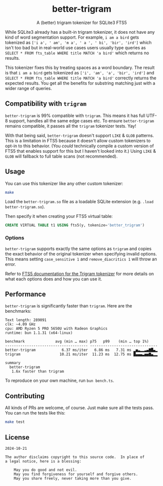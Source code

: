 <h1 align="center">better-trigram</h1>

<p align="center">A (better) trigram tokenizer for SQLite3 FTS5</p>

While SQLite3 already has a built-in trigram tokenizer, it does not have any kind of word segmentation support. For example, `i am a bird` gets tokenized as `['i a', ' am', 'm a', ' a ', ' bi', 'bir', 'ird']` which isn't too bad but in real-world use cases users usually type queries as `SELECT * FROM fts_table WHERE title MATCH 'a bird'` which returns no results.

This tokenizer fixes this by treating spaces as a word boundary. The result is that `i am a bird` gets tokenized as `['i', 'am', 'a', 'bir', 'ird']` and `SELECT * FROM fts_table WHERE title MATCH 'a bird'` correctly returns the expected results. You get all the benefits for substring matching just with a wider range of queries.

## Compatibility with `trigram`

`better-trigram` is 99% compatible with `trigram`. This means it has full UTF-8 support, handles all the same edge cases etc. To ensure `better-trigram` remains compatible, it passes all the `trigram` tokenizer tests. Yay!

With that being said, `better-trigram` doesn't support `LIKE` & `GLOB` patterns. This is a limitation in FTS5 because it doesn't allow custom tokenizers to opt-in to this behavior. (You _could_ technically compile a custom version of FTS5 that enables support for this but I haven't looked into it.) Using `LIKE` & `GLOB` will fallback to full table scans (not recommended).

## Usage

You can use this tokenizer like any other custom tokenizer:

```sh
make
```

Load the `better-trigram.so` file as a loadable SQLite extension (e.g. `.load better-trigram.so`).

Then specify it when creating your FTS5 virtual table:

```sql
CREATE VIRTUAL TABLE t1 USING fts5(y, tokenize='better_trigram')
```

### Options

`better-trigram` supports exactly the same options as `trigram` and copies the exact behavior of the original tokenizer when specifying invalid options. This means setting `case_sensitive 1` and `remove_diacritics 1` will throw an error.

Refer to [FTS5 documentation for the Trigram tokenizer](https://sqlite.org/fts5.html#the_trigram_tokenizer) for more details on what each options does and how you can use it.

## Performance

`better-trigram` is significantly faster than `trigram`. Here are the benchmarks:

```
Text length: 289091
clk: ~4.09 GHz
cpu: AMD Ryzen 5 PRO 5650U with Radeon Graphics
runtime: bun 1.1.31 (x64-linux)

benchmark              avg (min … max) p75   p99    (min … top 1%)
-------------------------------------- -------------------------------
better-trigram            6.37 ms/iter   6.86 ms   7.31 ms ▂▅▃▂▂▃▄▇█▄▂
trigram                  10.21 ms/iter  11.23 ms  12.75 ms █▄▄▄▃▅▅▇▄▂▂

summary
  better-trigram
   1.6x faster than trigram
```

To reproduce on your own machine, run `bun bench.ts`.

## Contributing

All kinds of PRs are welcome, of course. Just make sure all the tests pass. You can run the tests like this:

```sh
make test
```

## License

```
2024-10-21

The author disclaims copyright to this source code.  In place of
a legal notice, here is a blessing:

    May you do good and not evil.
    May you find forgiveness for yourself and forgive others.
    May you share freely, never taking more than you give.
```
